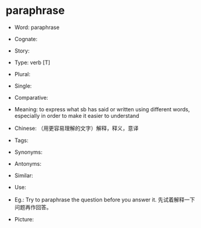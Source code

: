 # paraphrase

- Word: paraphrase
- Cognate: 
- Story: 

- Type: verb [T]
- Plural: 
- Single: 
- Comparative: 
- Meaning: to express what sb has said or written using different words, especially in order to make it easier to understand
- Chinese: （用更容易理解的文字）解释，释义，意译
- Tags: 
- Synonyms: 
- Antonyms: 
- Similar: 
- Use: 
- Eg.: Try to paraphrase the question before you answer it. 先试着解释一下问题再作回答。
- Picture: 

